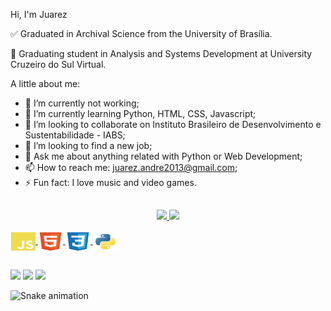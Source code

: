 Hi, I'm Juarez

✅ Graduated in Archival Science from the University of Brasília.

🔄 Graduating student in Analysis and Systems Development at University Cruzeiro do Sul Virtual.


A little about me:

- 🔭 I’m currently not working;
- 🌱 I’m currently learning Python, HTML, CSS, Javascript;
- 👯 I’m looking to collaborate on Instituto Brasileiro de Desenvolvimento e Sustentabilidade - IABS;
- 🤔 I’m looking to find a new job;
- 💬 Ask me about anything related with Python or Web Development;
- 📫 How to reach me: juarez.andre2013@gmail.com;
- ⚡ Fun fact: I love music and video games.
##
<div align="center">
  <a href="https://github.com/juarez-andre">
  <img height="180em" src="https://github-readme-stats.vercel.app/api?username=juarez-andre&show_icons=true&theme=dark&include_all_commits=true&count_private=true"/>
  <img height="180em" src="https://github-readme-stats.vercel.app/api/top-langs/?username=juarez-andre&layout=compact&langs_count=7&theme=dark"/>
</div>
  
  <div style="display: inline_block"><br>
  <img align="center" alt="Juarez-Js" height="30" width="40" src="https://raw.githubusercontent.com/devicons/devicon/master/icons/javascript/javascript-plain.svg">
  <img align="center" alt="Juarez-HTML" height="30" width="40" src="https://raw.githubusercontent.com/devicons/devicon/master/icons/html5/html5-original.svg">
  <img align="center" alt="Juarez-CSS" height="30" width="40" src="https://raw.githubusercontent.com/devicons/devicon/master/icons/css3/css3-original.svg">
  <img align="center" alt="Juarez-Python" height="30" width="40" src="https://raw.githubusercontent.com/devicons/devicon/master/icons/python/python-original.svg">
</div>
  
  ##
  
 <div> 
  <a href="https://instagram.com/juarez_andre_" target="_blank"><img src="https://img.shields.io/badge/-Instagram-%23E4405F?style=for-the-badge&logo=instagram&logoColor=white" target="_blank"></a>
  <a href = "mailto:juarez.andre2013@gmail.com"><img src="https://img.shields.io/badge/-Gmail-%23333?style=for-the-badge&logo=gmail&logoColor=white" target="_blank"></a>
  <a href="https://www.linkedin.com/in/juarez-alves-7610591b9/" target="_blank"><img src="https://img.shields.io/badge/-LinkedIn-%230077B5?style=for-the-badge&logo=linkedin&logoColor=white" target="_blank"></a> 

   ![Snake animation](https://github.com/juarez-andre/juarez-andre/blob/output/github-contribution-grid-snake.svg)
   
</div>
